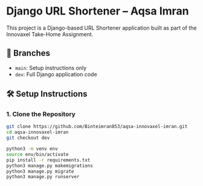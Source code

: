 # Django URL Shortener – Aqsa Imran

This project is a Django-based URL Shortener application built as part of the Innovaxel Take-Home Assignment.

## 📂 Branches

- `main`: Setup instructions only
- `dev`: Full Django application code
## 🛠️ Setup Instructions

### 1. Clone the Repository

```bash
git clone https://github.com/Binteimran853/aqsa-innovaxel-imran.git
cd aqsa-innovaxel-imran
git checkout dev

python3 -m venv env
source env/bin/activate 
pip install -r requirements.txt
python3 manage.py makemigrations
python3 manage.py migrate
python3 manage.py runserver
```

